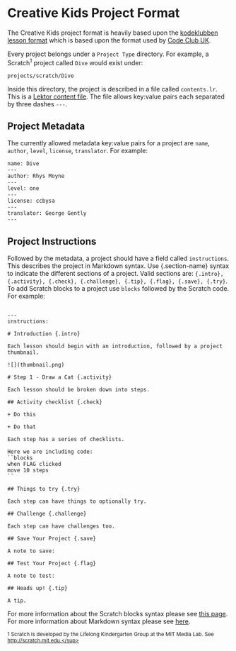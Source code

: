 # Creative Kids Project Format

The Creative Kids project format is heavily based upon the [kodeklubben lesson format](https://github.com/arve0/codeclub_lesson_builder/blob/master/FORMAT.md) which is based upon the format used by [Code Club UK](https://github.com/codeclub/lesson_format).

Every project belongs under a `Project Type` directory. For example, a Scratch<sup>1</sup> project called `Dive` would exist under:
```
projects/scratch/Dive
```

Inside this directory, the project is described in a file called `contents.lr`. This is a [Lektor content file](https://www.getlektor.com/docs/content/). The file allows key:value pairs each separated by three dashes `---`.

## Project Metadata

The currently allowed metadata key:value pairs for a project are `name`, `author`, `level`, `license`, `translator`.  For example:
```
name: Dive
---
author: Rhys Moyne
---
level: one
---
license: ccbysa
---
translator: George Gently
---
```

## Project Instructions

Followed by the metadata, a project should have a field called `instructions`. This describes the project in Markdown syntax. Use {.section-name} syntax to indicate the different sections of a project. Valid sections are: `{.intro}, {.activity}, {.check}, {.challenge}, {.tip}, {.flag}, {.save}, {.try}`. To add Scratch blocks to a project use `blocks` followed by the Scratch code. For example:

```

---
instructions:

# Introduction {.intro}

Each lesson should begin with an introduction, followed by a project thumbnail.

![](thumbnail.png)

# Step 1 - Draw a Cat {.activity}

Each lesson should be broken down into steps.

## Activity checklist {.check} 

+ Do this

+ Do that

Each step has a series of checklists.

Here we are including code:
``blocks
when FLAG clicked
move 10 steps
``

## Things to try {.try}

Each step can have things to optionally try.

## Challenge {.challenge}

Each step can have challenges too.

## Save Your Project {.save}

A note to save:

## Test Your Project {.flag}

A note to test:

## Heads up! {.tip}

A tip.
```

For more information about the Scratch blocks syntax please see [this page](Scratch_Blocks_Syntax.md). For more information about Markdown syntax please see [here](Markdown_Guide.md). 

<sup>1 Scratch is developed by the Lifelong Kindergarten Group at the MIT Media Lab. See http://scratch.mit.edu.</sup>
